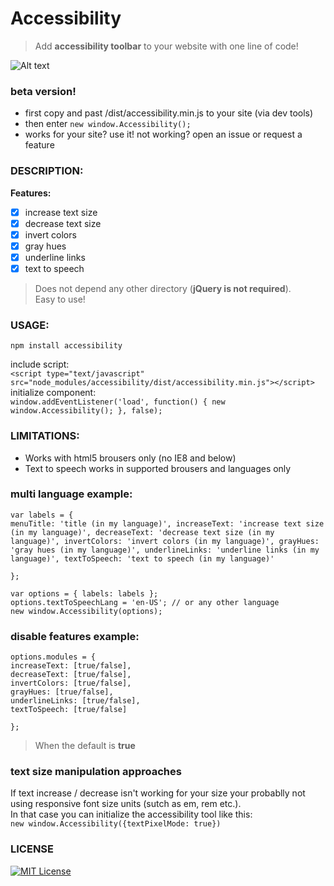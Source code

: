 # Accessibility
>Add **accessibility toolbar** to your website with one line of code!

![Alt text](https://raw.githubusercontent.com/ranbuch/accessibility/master/accessibility.png "accessibility icon")

### beta version!
  * first copy and past /dist/accessibility.min.js to your site (via dev tools)
  * then enter `new window.Accessibility();`
  * works for your site? use it! not working? open an issue or request a feature

### DESCRIPTION:
**Features:**
- [x]  increase text size
- [x]  decrease text size
- [x]  invert colors
- [x]  gray hues
- [x]  underline links
- [x]  text to speech 

>Does not depend any other directory (**jQuery is not required**).  
Easy to use!

### USAGE:

`npm install accessibility`

include script:  
`<script type="text/javascript" src="node_modules/accessibility/dist/accessibility.min.js"></script>`  
initialize component:  
`window.addEventListener('load', function() {
    new window.Accessibility();
}, false);`

### LIMITATIONS:
* Works with html5 brousers only (no IE8 and below)
* Text to speech works in supported brousers and languages only

### multi language example:

`var labels = {`  
    `menuTitle: 'title (in my language)',
    increaseText: 'increase text size (in my language)',
    decreaseText: 'decrease text size (in my language)',
    invertColors: 'invert colors (in my language)',
    grayHues: 'gray hues (in my language)',
    underlineLinks: 'underline links (in my language)',
    textToSpeech: 'text to speech (in my language)'`  
    
`};`  

`var options = { labels: labels };`  
`options.textToSpeechLang = 'en-US'; // or any other language`  
`new window.Accessibility(options);`

### disable features example:  
`options.modules = {`  
    `increaseText: [true/false],`  
    `decreaseText: [true/false],`  
    `invertColors: [true/false],`  
    `grayHues: [true/false],`  
    `underlineLinks: [true/false],`  
    `textToSpeech: [true/false]`
    
`};`

>When the default is **true**

### text size manipulation approaches
If text increase / decrease isn't working for your size your probablly not using responsive font size units (sutch as em, rem etc.).  
In that case you can initialize the accessibility tool like this:  
`new window.Accessibility({textPixelMode: true})`

### LICENSE
[![MIT License](https://img.shields.io/badge/license-MIT-blue.svg?style=flat)](https://spdx.org/licenses/MIT)
